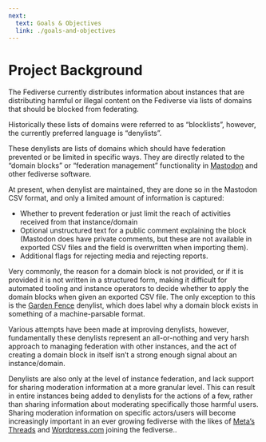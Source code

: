 ```yaml
---
next:
  text: Goals & Objectives
  link: ./goals-and-objectives
---
```

# Project Background

The Fediverse currently distributes information about instances that are distributing harmful or illegal content on the Fediverse via lists of domains that should be blocked from federating.

Historically these lists of domains were referred to as “blocklists”, however, the currently preferred language is “denylists”.

These denylists are lists of domains which should have federation prevented or be limited in specific ways. They are directly related to the “domain blocks” or “federation management” functionality in [Mastodon](https://joinmastodon.org/) and other fediverse software.

At present, when denylist are maintained, they are done so in the Mastodon CSV format, and only a limited amount of information is captured:

- Whether to prevent federation or just limit the reach of activities received from that instance/domain
- Optional unstructured text for a public comment explaining the block (Mastodon does have private comments, but these are not available in exported CSV files and the field is overwritten when importing them).
- Additional flags for rejecting media and rejecting reports.

Very commonly, the reason for a domain block is not provided, or if it is provided it is not written in a structured form, making it difficult for automated tooling and instance operators to decide whether to apply the domain blocks when given an exported CSV file. The only exception to this is the [Garden Fence](https://gardenfence.github.io/) denylist, which does label why a domain block exists in something of a machine-parsable format.

Various attempts have been made at improving denylists, however, fundamentally these denylists represent an all-or-nothing and very harsh approach to managing federation with other instances, and the act of creating a domain block in itself isn’t a strong enough signal about an instance/domain.

Denylists are also only at the level of instance federation, and lack support for sharing moderation information at a more granular level. This can result in entire instances being added to denylists for the actions of a few, rather than sharing information about moderating specifically those harmful users. Sharing moderation information on specific actors/users will become increasingly important in an ever growing fediverse with the likes of [Meta’s](https://about.meta.com/) [Threads](https://threads.net) and [Wordpress.com](https://wordpress.com) joining the fediverse..
